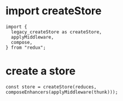 # import createStore
```
import {
  legacy_createStore as createStore,
  applyMiddleware,
  compose,
} from "redux";
```
# create a store
```
const store = createStore(reduces, composeEnhancers(applyMiddleware(thunk)));
```